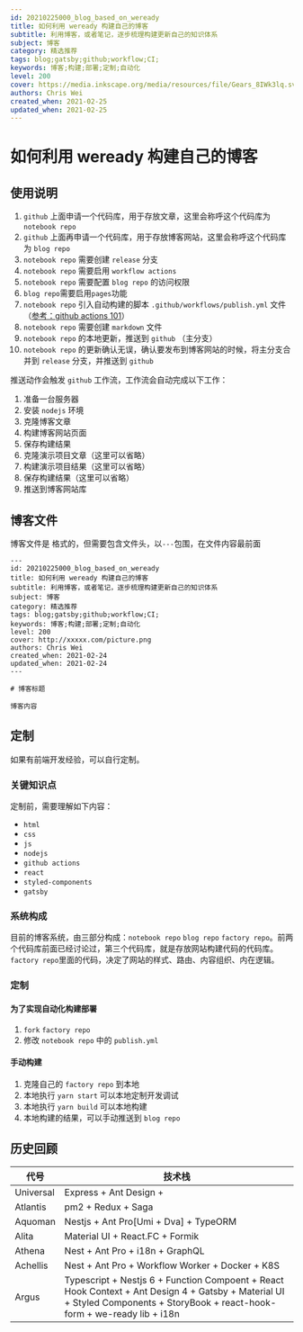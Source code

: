 ```yaml
---
id: 20210225000_blog_based_on_weready
title: 如何利用 weready 构建自己的博客
subtitle: 利用博客，或者笔记，逐步梳理构建更新自己的知识体系
subject: 博客
category: 精选推荐
tags: blog;gatsby;github;workflow;CI;
keywords: 博客;构建;部署;定制;自动化
level: 200
cover: https://media.inkscape.org/media/resources/file/Gears_8IWk3lq.svg
authors: Chris Wei
created_when: 2021-02-25
updated_when: 2021-02-25
---
```


# 如何利用 weready 构建自己的博客

## 使用说明

1. `github` 上面申请一个代码库，用于存放文章，这里会称呼这个代码库为 `notebook repo`
1. `github` 上面再申请一个代码库，用于存放博客网站，这里会称呼这个代码库为 `blog repo`
1. `notebook repo` 需要创建 `release` 分支
1. `notebook repo` 需要启用 `workflow actions`
1. `notebook repo` 需要配置 `blog repo` 的访问权限
1. `blog repo`需要启用`pages`功能
1. `notebook repo` 引入自动构建的脚本 `.github/workflows/publish.yml` 文件（[参考：github actions 101](/blog/20210203101_github_actions)）
1. `notebook repo` 需要创建 `markdown` 文件
1. `notebook repo` 的本地更新，推送到 `github` （主分支）
1. `notebook repo` 的更新确认无误，确认要发布到博客网站的时候，将主分支合并到 `release` 分支，并推送到 `github`

推送动作会触发 `github` 工作流，工作流会自动完成以下工作：

1. 准备一台服务器
1. 安装 `nodejs` 环境
1. 克隆博客文章
1. 构建博客网站页面
1. 保存构建结果
1. 克隆演示项目文章（这里可以省略）
1. 构建演示项目结果（这里可以省略）
1. 保存构建结果（这里可以省略）
1. 推送到博客网站库

## 博客文件

博客文件是 格式的，但需要包含文件头，以`---`包围，在文件内容最前面

```
---
id: 20210225000_blog_based_on_weready
title: 如何利用 weready 构建自己的博客
subtitle: 利用博客，或者笔记，逐步梳理构建更新自己的知识体系
subject: 博客
category: 精选推荐
tags: blog;gatsby;github;workflow;CI;
keywords: 博客;构建;部署;定制;自动化
level: 200
cover: http://xxxxx.com/picture.png
authors: Chris Wei
created_when: 2021-02-24
updated_when: 2021-02-24
---

# 博客标题

博客内容
```

## 定制

如果有前端开发经验，可以自行定制。

### 关键知识点

定制前，需要理解如下内容：

- `html`
- `css`
- `js`
- `nodejs`
- `github actions`
- `react`
- `styled-components`
- `gatsby`

### 系统构成

目前的博客系统，由三部分构成：`notebook repo` `blog repo` `factory repo`。前两个代码库前面已经讨论过，第三个代码库，就是存放网站构建代码的代码库。`factory repo`里面的代码，决定了网站的样式、路由、内容组织、内在逻辑。

### 定制

#### 为了实现自动化构建部署

1. `fork` `factory repo`
1. 修改 `notebook repo` 中的 `publish.yml`

#### 手动构建

1. 克隆自己的 `factory repo` 到本地
1. 本地执行 `yarn start` 可以本地定制开发调试
1. 本地执行 `yarn build` 可以本地构建
1. 本地构建的结果，可以手动推送到 `blog repo`

## 历史回顾

|代号|技术栈|
|---|---|
|Universal|Express + Ant Design + |
|Atlantis|pm2 + Redux + Saga|
|Aquoman|Nestjs + Ant Pro[Umi + Dva] + TypeORM|
|Alita|Material UI + React.FC + Formik|
|Athena|Nest + Ant Pro + i18n + GraphQL|
|Achellis|Nest + Ant Pro + Workflow Worker + Docker + K8S|
|Argus|Typescript + Nestjs 6 + Function Compoent + React Hook Context + Ant Design 4 + Gatsby + Material UI + Styled Components + StoryBook + react-hook-form + we-ready lib + i18n|
